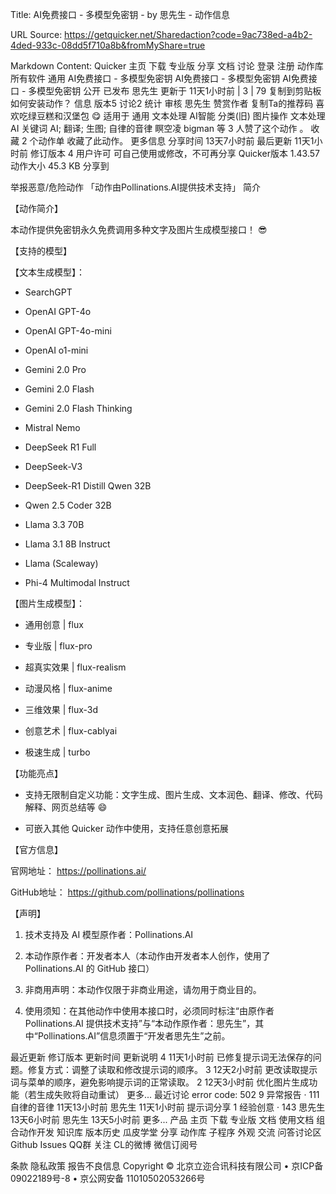 Title: AI免费接口 - 多模型免密钥 - by 思先生 - 动作信息

URL Source: https://getquicker.net/Sharedaction?code=9ac738ed-a4b2-4ded-933c-08dd5f710a8b&fromMyShare=true

Markdown Content:
Quicker
 主页
 下载
 专业版
 分享
 文档
 讨论
 登录
注册
动作库
所有软件
 通用
AI免费接口 - 多模型免密钥
AI免费接口 - 多模型免密钥
AI免费接口 - 多模型免密钥 公开 已发布
思先生 更新于 11天1小时前 |  3 |  79
 复制到剪贴板
如何安装动作？
信息
版本5
讨论2
统计
审核
思先生
赞赏作者
 复制Ta的推荐码
 喜欢吃绿豆糕和汉堡包 😋
适用于
 通用 文本处理 AI智能
分类(旧)
 图片操作  文本处理  AI
关键词
AI; 翻译; 生图;
自律的音律 瞑空凌 bigman 等 3 人赞了这个动作 。
 收藏
2 个动作单 收藏了此动作。
更多信息
分享时间	13天7小时前
最后更新	11天1小时前
修订版本	4
用户许可	可自己使用或修改，不可再分享
Quicker版本	1.43.57
动作大小	45.3 KB
分享到
  
举报恶意/危险动作
「动作由Pollinations.AI提供技术支持」
简介

【动作简介】




本动作提供免密钥永久免费调用多种文字及图片生成模型接口！ 😎




【支持的模型】




【文本生成模型】：

- SearchGPT

- OpenAI GPT-4o

- OpenAI GPT-4o-mini

- OpenAI o1-mini

- Gemini 2.0 Pro

- Gemini 2.0 Flash

- Gemini 2.0 Flash Thinking

- Mistral Nemo

- DeepSeek R1 Full

- DeepSeek-V3

- DeepSeek-R1 Distill Qwen 32B

- Qwen 2.5 Coder 32B

- Llama 3.3 70B

- Llama 3.1 8B Instruct

- Llama (Scaleway)

- Phi-4 Multimodal Instruct




【图片生成模型】：

- 通用创意 | flux

- 专业版 | flux-pro

- 超真实效果 | flux-realism

- 动漫风格 | flux-anime

- 三维效果 | flux-3d

- 创意艺术 | flux-cablyai

- 极速生成 | turbo




【功能亮点】

- 支持无限制自定义功能：文字生成、图片生成、文本润色、翻译、修改、代码解释、网页总结等 😄

- 可嵌入其他 Quicker 动作中使用，支持任意创意拓展




【官方信息】

官网地址： https://pollinations.ai/

GitHub地址： https://github.com/pollinations/pollinations




【声明】

1. 技术支持及 AI 模型原作者：Pollinations.AI  

2. 本动作原作者：开发者本人（本动作由开发者本人创作，使用了 Pollinations.AI 的 GitHub 接口）  

3. 非商用声明：本动作仅限于非商业用途，请勿用于商业目的。  

4. 使用须知：在其他动作中使用本接口时，必须同时标注“由原作者 Pollinations.AI 提供技术支持”与“本动作原作者：思先生”，其中“Pollinations.AI”信息须置于“开发者思先生”之前。

最近更新
修订版本	更新时间	更新说明
4	11天1小时前	已修复提示词无法保存的问题。修复方式：调整了读取和修改提示词的顺序。
3	12天2小时前	更改读取提示词与菜单的顺序，避免影响提示词的正常读取。
2	12天3小时前	优化图片生成功能（若生成失败将自动重试）
更多...
最近讨论
error code: 502
9
异常报告 ·  111
自律的音律 11天13小时前  思先生 11天1小时前
提示词分享
1
经验创意 ·  143
思先生 13天6小时前  思先生 13天5小时前
更多...
产品
主页
下载
专业版
文档
使用文档
组合动作开发
知识库
版本历史
瓜皮学堂 
分享
动作库
子程序
外观
交流
问答讨论区
Github Issues
 QQ群
关注
CL的微博
微信订阅号

条款
隐私政策
报告不良信息
Copyright © 北京立迩合讯科技有限公司 • 京ICP备09022189号-8 • 京公网安备 11010502053266号
